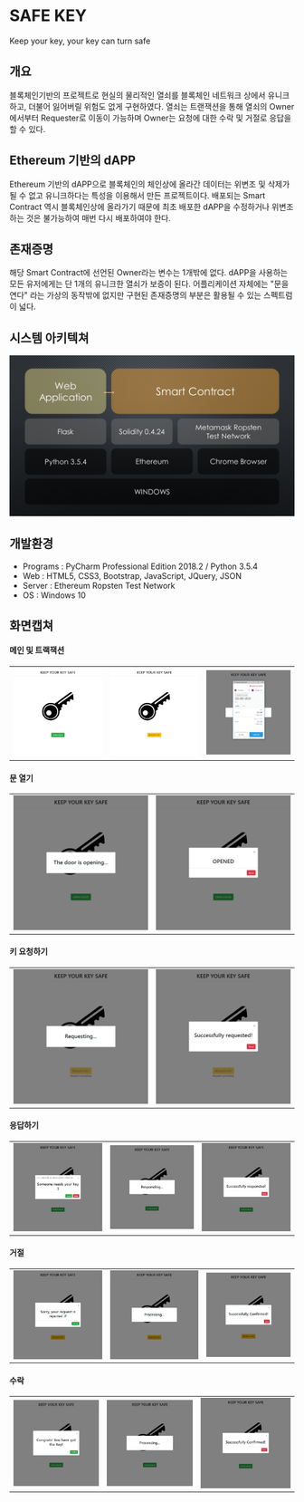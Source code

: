 # SAFE KEY
Keep your key, your key can turn safe

## 개요
블록체인기반의 프로젝트로 현실의 물리적인 열쇠를 블록체인 네트워크 상에서 유니크하고, 더불어 잃어버릴 위험도 없게 구현하였다.
열쇠는 트랜잭션을 통해 열쇠의 Owner에서부터 Requester로 이동이 가능하며 Owner는 요청에 대한 수락 및 거절로 응답을 할 수 있다.


## Ethereum 기반의 dAPP
Ethereum 기반의 dAPP으로 블록체인의 체인상에 올라간 데이터는 위변조 및 삭제가 될 수 없고 유니크하다는 특성을 이용해서 만든 프로젝트이다.
배포되는 Smart Contract 역시 블록체인상에 올라가기 때문에 최초 배포한 dAPP을 수정하거나 위변조하는 것은 불가능하여 매번 다시 배포하여야 한다.


## 존재증명
해당 Smart Contract에 선언된 Owner라는 변수는 1개밖에 없다.
dAPP을 사용하는 모든 유저에게는 단 1개의 유니크한 열쇠가 보증이 된다.
어플리케이션 자체에는 "문을 연다" 라는 가상의 동작밖에 없지만 구현된 존재증명의 부분은 활용될 수 있는 스펙트럼이 넓다.

## 시스템 아키텍쳐
![](img/arch.png)

## 개발환경
* Programs : PyCharm Professional Edition 2018.2 / Python 3.5.4
* Web : HTML5, CSS3, Bootstrap, JavaScript, JQuery, JSON
* Server : Ethereum Ropsten Test Network
* OS : Windows 10

## 화면캡쳐
#### 메인 및 트랙잭션

<table>
  <tr>
    <td>
      <img width="100%" src="img/OWNER.png">
    </td>
    <td>
      <img width="100%" src="img/REQUESTER.png">
    </td>
    <td>
      <img width="100%" src="img/TRANSACTION.png">
    </td>
  </tr>
</table>

#### 문 열기

<table>
  <tr>
    <td>
      <img src="img/OPEN_1.png">
    </td>
    <td>
      <img src="img/OPEN_2.png">
    </td>
  </tr>
</table>

#### 키 요청하기

<table>
  <tr>
    <td>
      <img src="img/REQUEST_1.png">
    </td>
    <td>
      <img src="img/REQUEST_2.png">
    </td>
  </tr>
</table>

#### 응답하기

<table>
  <tr>
    <td>
      <img src="img/RESPONSE_1.png">
    </td>
    <td>
      <img src="img/RESPONSE_2.png">
    </td>
    <td>
      <img src="img/RESPONSE_3.png">
    </td>
  </tr>
</table>

#### 거절

<table>
  <tr>
    <td>
      <img src="img/REJECTED_1.png">
    </td>
    <td>
      <img src="img/REJECTED_2.png">
    </td>
    <td>
      <img src="img/REJECTED_3.png">
    </td>
  </tr>
</table>

#### 수락

<table>
  <tr>
    <td>
      <img src="img/ACCEPTED_1.png">
    </td>
    <td>
      <img src="img/ACCEPTED_2.png">
    </td>
    <td>
      <img src="img/ACCEPTED_3.png">
    </td>
  </tr>
</table>
